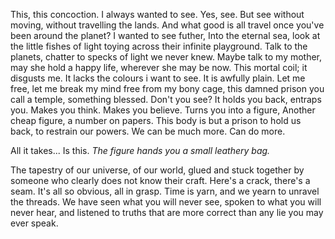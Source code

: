 This, this concoction. I always wanted to see. Yes, see. But see without moving, without travelling the lands. And what good is all travel once you've been around the planet?
I wanted to see futher, Into the eternal sea, look at the little fishes of light toying across their infinite playground. Talk to the planets, chatter to specks of light we never knew.
Maybe talk to my mother, may she hold a happy life, wherever she may be now. 
This mortal coil; it disgusts me. 
	It lacks the colours i want to see. 
	It is awfully plain.
Let me free, let me break my mind free from my bony cage, this damned prison you call a temple, something blessed.
Don't you see? 
It holds you back, entraps you.
	Makes you think. 
	Makes you believe.
	Turns you into a figure,
	Another cheap figure, a number on papers. 
This body is but a prison to hold us back, to restrain our powers. 
We can be much more. 
Can do more.

All it takes...
Is this.
*The figure hands you a small leathery bag.*

The tapestry of our universe, of our world, glued and stuck together by someone who clearly does not know their craft.
Here's a crack, there's a seam. 
It's all so obvious, all in grasp. 
Time is yarn, and we yearn to unravel the threads. 
We have seen what you will never see, spoken to what you will never hear, and listened to truths that are more correct than any lie you may ever speak.